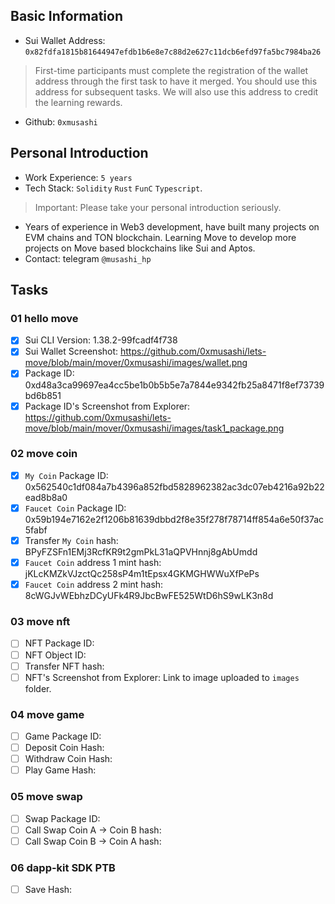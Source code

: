 ## Basic Information
- Sui Wallet Address: `0x82fdfa1815b81644947efdb1b6e8e7c88d2e627c11dcb6efd97fa5bc7984ba26`
> First-time participants must complete the registration of the wallet address through the first task to have it merged. You should use this address for subsequent tasks. We will also use this address to credit the learning rewards.
- Github: `0xmusashi`

## Personal Introduction
- Work Experience: `5 years`
- Tech Stack: `Solidity` `Rust` `FunC` `Typescript`.
> Important: Please take your personal introduction seriously.
- Years of experience in Web3 development, have built many projects on EVM chains and TON blockchain. Learning Move to develop more projects on Move based blockchains like Sui and Aptos.
- Contact: telegram `@musashi_hp`

## Tasks

### 01 hello move
- [x] Sui CLI Version: 1.38.2-99fcadf4f738
- [x] Sui Wallet Screenshot: https://github.com/0xmusashi/lets-move/blob/main/mover/0xmusashi/images/wallet.png
- [x] Package ID: 0xd48a3ca99697ea4cc5be1b0b5b5e7a7844e9342fb25a8471f8ef73739bd6b851
- [x] Package ID's Screenshot from Explorer: https://github.com/0xmusashi/lets-move/blob/main/mover/0xmusashi/images/task1_package.png

### 02 move coin
- [x] `My Coin` Package ID: 0x562540c1df084a7b4396a852fbd5828962382ac3dc07eb4216a92b22ead8b8a0
- [x] `Faucet Coin` Package ID: 0x59b194e7162e2f1206b81639dbbd2f8e35f278f78714ff854a6e50f37ac5fabf
- [x] Transfer `My Coin` hash: BPyFZSFn1EMj3RcfKR9t2gmPkL31aQPVHnnj8gAbUmdd
- [x] `Faucet Coin` address 1 mint hash: jKLcKMZkVJzctQc258sP4m1tEpsx4GKMGHWWuXfPePs
- [x] `Faucet Coin` address 2 mint hash: 8cWGJvWEbhzDCyUFk4R9JbcBwFE525WtD6hS9wLK3n8d

### 03 move nft
- [ ] NFT Package ID:
- [ ] NFT Object ID:
- [ ] Transfer NFT hash:
- [ ] NFT's Screenshot from Explorer: Link to image uploaded to `images` folder.

### 04 move game
- [ ] Game Package ID:
- [ ] Deposit Coin Hash:
- [ ] Withdraw Coin Hash:
- [ ] Play Game Hash:

### 05 move swap
- [ ] Swap Package ID:
- [ ] Call Swap Coin A -> Coin B hash:
- [ ] Call Swap Coin B -> Coin A hash:

### 06 dapp-kit SDK PTB
- [ ] Save Hash:
